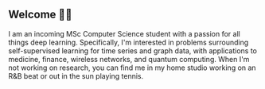 ## Welcome 👋🏼
 
I am an incoming MSc Computer Science student with a passion for all things deep learning. Specifically, I'm interested in problems surrounding self-supervised learning for time series and graph data, with applications to medicine, finance, wireless networks, and quantum computing. When I'm not working on research, you can find me in my home studio working on an R&B beat or out in the sun playing tennis.

<!-- 
Coming soon
## Projects  -->
 
<!--
**xmootoo/xmootoo** is a ✨ _special_ ✨ repository because its `README.md` (this file) appears on your GitHub profile.

Here are some ideas to get you started:

- 🔭 I’m currently working on ...
- 🌱 I’m currently learning ...
- 👯 I’m looking to collaborate on ...
- 🤔 I’m looking for help with ...
- 💬 Ask me about ...
- 📫 How to reach me: ...
- 😄 Pronouns: ...
- ⚡ Fun fact: ...
-->
